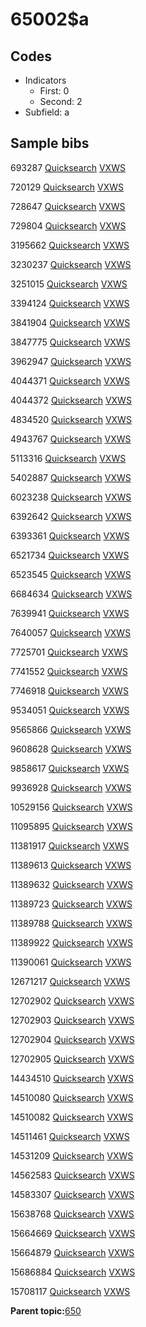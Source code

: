 # 65002$a

## Codes

-   Indicators
    -   First: 0
    -   Second: 2
-   Subfield: a

## Sample bibs

693287 [Quicksearch](https://search.library.yale.edu/catalog/693287) [VXWS](http://prodorbis.library.yale.edu:7014/vxws/GetHoldingsService?bibId=693287)

720129 [Quicksearch](https://search.library.yale.edu/catalog/720129) [VXWS](http://prodorbis.library.yale.edu:7014/vxws/GetHoldingsService?bibId=720129)

728647 [Quicksearch](https://search.library.yale.edu/catalog/728647) [VXWS](http://prodorbis.library.yale.edu:7014/vxws/GetHoldingsService?bibId=728647)

729804 [Quicksearch](https://search.library.yale.edu/catalog/729804) [VXWS](http://prodorbis.library.yale.edu:7014/vxws/GetHoldingsService?bibId=729804)

3195662 [Quicksearch](https://search.library.yale.edu/catalog/3195662) [VXWS](http://prodorbis.library.yale.edu:7014/vxws/GetHoldingsService?bibId=3195662)

3230237 [Quicksearch](https://search.library.yale.edu/catalog/3230237) [VXWS](http://prodorbis.library.yale.edu:7014/vxws/GetHoldingsService?bibId=3230237)

3251015 [Quicksearch](https://search.library.yale.edu/catalog/3251015) [VXWS](http://prodorbis.library.yale.edu:7014/vxws/GetHoldingsService?bibId=3251015)

3394124 [Quicksearch](https://search.library.yale.edu/catalog/3394124) [VXWS](http://prodorbis.library.yale.edu:7014/vxws/GetHoldingsService?bibId=3394124)

3841904 [Quicksearch](https://search.library.yale.edu/catalog/3841904) [VXWS](http://prodorbis.library.yale.edu:7014/vxws/GetHoldingsService?bibId=3841904)

3847775 [Quicksearch](https://search.library.yale.edu/catalog/3847775) [VXWS](http://prodorbis.library.yale.edu:7014/vxws/GetHoldingsService?bibId=3847775)

3962947 [Quicksearch](https://search.library.yale.edu/catalog/3962947) [VXWS](http://prodorbis.library.yale.edu:7014/vxws/GetHoldingsService?bibId=3962947)

4044371 [Quicksearch](https://search.library.yale.edu/catalog/4044371) [VXWS](http://prodorbis.library.yale.edu:7014/vxws/GetHoldingsService?bibId=4044371)

4044372 [Quicksearch](https://search.library.yale.edu/catalog/4044372) [VXWS](http://prodorbis.library.yale.edu:7014/vxws/GetHoldingsService?bibId=4044372)

4834520 [Quicksearch](https://search.library.yale.edu/catalog/4834520) [VXWS](http://prodorbis.library.yale.edu:7014/vxws/GetHoldingsService?bibId=4834520)

4943767 [Quicksearch](https://search.library.yale.edu/catalog/4943767) [VXWS](http://prodorbis.library.yale.edu:7014/vxws/GetHoldingsService?bibId=4943767)

5113316 [Quicksearch](https://search.library.yale.edu/catalog/5113316) [VXWS](http://prodorbis.library.yale.edu:7014/vxws/GetHoldingsService?bibId=5113316)

5402887 [Quicksearch](https://search.library.yale.edu/catalog/5402887) [VXWS](http://prodorbis.library.yale.edu:7014/vxws/GetHoldingsService?bibId=5402887)

6023238 [Quicksearch](https://search.library.yale.edu/catalog/6023238) [VXWS](http://prodorbis.library.yale.edu:7014/vxws/GetHoldingsService?bibId=6023238)

6392642 [Quicksearch](https://search.library.yale.edu/catalog/6392642) [VXWS](http://prodorbis.library.yale.edu:7014/vxws/GetHoldingsService?bibId=6392642)

6393361 [Quicksearch](https://search.library.yale.edu/catalog/6393361) [VXWS](http://prodorbis.library.yale.edu:7014/vxws/GetHoldingsService?bibId=6393361)

6521734 [Quicksearch](https://search.library.yale.edu/catalog/6521734) [VXWS](http://prodorbis.library.yale.edu:7014/vxws/GetHoldingsService?bibId=6521734)

6523545 [Quicksearch](https://search.library.yale.edu/catalog/6523545) [VXWS](http://prodorbis.library.yale.edu:7014/vxws/GetHoldingsService?bibId=6523545)

6684634 [Quicksearch](https://search.library.yale.edu/catalog/6684634) [VXWS](http://prodorbis.library.yale.edu:7014/vxws/GetHoldingsService?bibId=6684634)

7639941 [Quicksearch](https://search.library.yale.edu/catalog/7639941) [VXWS](http://prodorbis.library.yale.edu:7014/vxws/GetHoldingsService?bibId=7639941)

7640057 [Quicksearch](https://search.library.yale.edu/catalog/7640057) [VXWS](http://prodorbis.library.yale.edu:7014/vxws/GetHoldingsService?bibId=7640057)

7725701 [Quicksearch](https://search.library.yale.edu/catalog/7725701) [VXWS](http://prodorbis.library.yale.edu:7014/vxws/GetHoldingsService?bibId=7725701)

7741552 [Quicksearch](https://search.library.yale.edu/catalog/7741552) [VXWS](http://prodorbis.library.yale.edu:7014/vxws/GetHoldingsService?bibId=7741552)

7746918 [Quicksearch](https://search.library.yale.edu/catalog/7746918) [VXWS](http://prodorbis.library.yale.edu:7014/vxws/GetHoldingsService?bibId=7746918)

9534051 [Quicksearch](https://search.library.yale.edu/catalog/9534051) [VXWS](http://prodorbis.library.yale.edu:7014/vxws/GetHoldingsService?bibId=9534051)

9565866 [Quicksearch](https://search.library.yale.edu/catalog/9565866) [VXWS](http://prodorbis.library.yale.edu:7014/vxws/GetHoldingsService?bibId=9565866)

9608628 [Quicksearch](https://search.library.yale.edu/catalog/9608628) [VXWS](http://prodorbis.library.yale.edu:7014/vxws/GetHoldingsService?bibId=9608628)

9858617 [Quicksearch](https://search.library.yale.edu/catalog/9858617) [VXWS](http://prodorbis.library.yale.edu:7014/vxws/GetHoldingsService?bibId=9858617)

9936928 [Quicksearch](https://search.library.yale.edu/catalog/9936928) [VXWS](http://prodorbis.library.yale.edu:7014/vxws/GetHoldingsService?bibId=9936928)

10529156 [Quicksearch](https://search.library.yale.edu/catalog/10529156) [VXWS](http://prodorbis.library.yale.edu:7014/vxws/GetHoldingsService?bibId=10529156)

11095895 [Quicksearch](https://search.library.yale.edu/catalog/11095895) [VXWS](http://prodorbis.library.yale.edu:7014/vxws/GetHoldingsService?bibId=11095895)

11381917 [Quicksearch](https://search.library.yale.edu/catalog/11381917) [VXWS](http://prodorbis.library.yale.edu:7014/vxws/GetHoldingsService?bibId=11381917)

11389613 [Quicksearch](https://search.library.yale.edu/catalog/11389613) [VXWS](http://prodorbis.library.yale.edu:7014/vxws/GetHoldingsService?bibId=11389613)

11389632 [Quicksearch](https://search.library.yale.edu/catalog/11389632) [VXWS](http://prodorbis.library.yale.edu:7014/vxws/GetHoldingsService?bibId=11389632)

11389723 [Quicksearch](https://search.library.yale.edu/catalog/11389723) [VXWS](http://prodorbis.library.yale.edu:7014/vxws/GetHoldingsService?bibId=11389723)

11389788 [Quicksearch](https://search.library.yale.edu/catalog/11389788) [VXWS](http://prodorbis.library.yale.edu:7014/vxws/GetHoldingsService?bibId=11389788)

11389922 [Quicksearch](https://search.library.yale.edu/catalog/11389922) [VXWS](http://prodorbis.library.yale.edu:7014/vxws/GetHoldingsService?bibId=11389922)

11390061 [Quicksearch](https://search.library.yale.edu/catalog/11390061) [VXWS](http://prodorbis.library.yale.edu:7014/vxws/GetHoldingsService?bibId=11390061)

12671217 [Quicksearch](https://search.library.yale.edu/catalog/12671217) [VXWS](http://prodorbis.library.yale.edu:7014/vxws/GetHoldingsService?bibId=12671217)

12702902 [Quicksearch](https://search.library.yale.edu/catalog/12702902) [VXWS](http://prodorbis.library.yale.edu:7014/vxws/GetHoldingsService?bibId=12702902)

12702903 [Quicksearch](https://search.library.yale.edu/catalog/12702903) [VXWS](http://prodorbis.library.yale.edu:7014/vxws/GetHoldingsService?bibId=12702903)

12702904 [Quicksearch](https://search.library.yale.edu/catalog/12702904) [VXWS](http://prodorbis.library.yale.edu:7014/vxws/GetHoldingsService?bibId=12702904)

12702905 [Quicksearch](https://search.library.yale.edu/catalog/12702905) [VXWS](http://prodorbis.library.yale.edu:7014/vxws/GetHoldingsService?bibId=12702905)

14434510 [Quicksearch](https://search.library.yale.edu/catalog/14434510) [VXWS](http://prodorbis.library.yale.edu:7014/vxws/GetHoldingsService?bibId=14434510)

14510080 [Quicksearch](https://search.library.yale.edu/catalog/14510080) [VXWS](http://prodorbis.library.yale.edu:7014/vxws/GetHoldingsService?bibId=14510080)

14510082 [Quicksearch](https://search.library.yale.edu/catalog/14510082) [VXWS](http://prodorbis.library.yale.edu:7014/vxws/GetHoldingsService?bibId=14510082)

14511461 [Quicksearch](https://search.library.yale.edu/catalog/14511461) [VXWS](http://prodorbis.library.yale.edu:7014/vxws/GetHoldingsService?bibId=14511461)

14531209 [Quicksearch](https://search.library.yale.edu/catalog/14531209) [VXWS](http://prodorbis.library.yale.edu:7014/vxws/GetHoldingsService?bibId=14531209)

14562583 [Quicksearch](https://search.library.yale.edu/catalog/14562583) [VXWS](http://prodorbis.library.yale.edu:7014/vxws/GetHoldingsService?bibId=14562583)

14583307 [Quicksearch](https://search.library.yale.edu/catalog/14583307) [VXWS](http://prodorbis.library.yale.edu:7014/vxws/GetHoldingsService?bibId=14583307)

15638768 [Quicksearch](https://search.library.yale.edu/catalog/15638768) [VXWS](http://prodorbis.library.yale.edu:7014/vxws/GetHoldingsService?bibId=15638768)

15664669 [Quicksearch](https://search.library.yale.edu/catalog/15664669) [VXWS](http://prodorbis.library.yale.edu:7014/vxws/GetHoldingsService?bibId=15664669)

15664879 [Quicksearch](https://search.library.yale.edu/catalog/15664879) [VXWS](http://prodorbis.library.yale.edu:7014/vxws/GetHoldingsService?bibId=15664879)

15686884 [Quicksearch](https://search.library.yale.edu/catalog/15686884) [VXWS](http://prodorbis.library.yale.edu:7014/vxws/GetHoldingsService?bibId=15686884)

15708117 [Quicksearch](https://search.library.yale.edu/catalog/15708117) [VXWS](http://prodorbis.library.yale.edu:7014/vxws/GetHoldingsService?bibId=15708117)

**Parent topic:**[650](../../tags/650/650.md)

